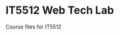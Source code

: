 # IT5512 Web Tech Lab
Course files for IT5512
<img src="https://log.cyclic.app/log/GithubWebTechLab" alt="" />
